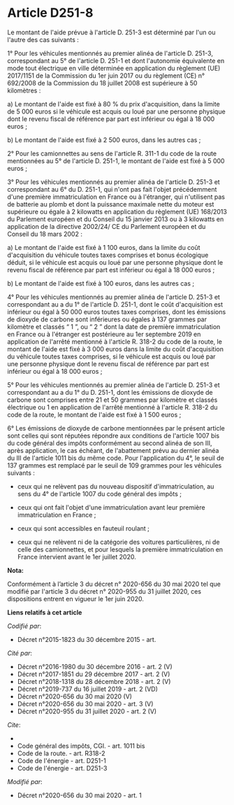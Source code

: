 # Article D251-8

Le montant de l'aide prévue à l'article D. 251-3 est déterminé par l'un ou l'autre des cas suivants : 

1° Pour les véhicules mentionnés au premier alinéa de l'article D. 251-3, correspondant au 5° de l'article D. 251-1 et dont
l'autonomie équivalente en mode tout électrique en ville déterminée en application du règlement (UE) 2017/1151 de la
Commission du 1er juin 2017 ou du règlement (CE) n° 692/2008 de la Commission du 18 juillet 2008 est supérieure à 50
kilomètres : 

a) Le montant de l'aide est fixé à 80 % du prix d'acquisition, dans la limite de 5 000 euros si le véhicule est acquis ou
loué par une personne physique dont le revenu fiscal de référence par part est inférieur ou égal à 18 000 euros ; 

b) Le montant de l'aide est fixé à 2 500 euros, dans les autres cas ; 

2° Pour les camionnettes au sens de l'article R. 311-1 du code de la route mentionnées au 5° de l'article D. 251-1, le
montant de l'aide est fixé à 5 000 euros ; 

3° Pour les véhicules mentionnés au premier alinéa de l'article D. 251-3 et correspondant au 6° du D. 251-1, qui n'ont pas
fait l'objet précédemment d'une première immatriculation en France ou à l'étranger, qui n'utilisent pas de batterie au plomb
et dont la puissance maximale nette du moteur est supérieure ou égale à 2 kilowatts en application du règlement (UE) 168/2013
du Parlement européen et du Conseil du 15 janvier 2013 ou à 3 kilowatts en application de la directive 2002/24/ CE du
Parlement européen et du Conseil du 18 mars 2002 : 

a) Le montant de l'aide est fixé à 1 100 euros, dans la limite du coût d'acquisition du véhicule toutes taxes comprises et
bonus écologique déduit, si le véhicule est acquis ou loué par une personne physique dont le revenu fiscal de référence par
part est inférieur ou égal à 18 000 euros ; 

b) Le montant de l'aide est fixé à 100 euros, dans les autres cas ; 

4° Pour les véhicules mentionnés au premier alinéa de l'article D. 251-3 et correspondant au a du 1° de l'article D. 251-1,
dont le coût d'acquisition est inférieur ou égal à 50 000 euros toutes taxes comprises, dont les émissions de dioxyde de
carbone sont inférieures ou égales à 137 grammes par kilomètre et classés “ 1 ”, ou “ 2 ” dont la date de première
immatriculation en France ou à l'étranger est postérieure au 1er septembre 2019 en application de l'arrêté mentionné à
l'article R. 318-2 du code de la route, le montant de l'aide est fixé à 3 000 euros dans la limite du coût d'acquisition du
véhicule toutes taxes comprises, si le véhicule est acquis ou loué par une personne physique dont le revenu fiscal de
référence par part est inférieur ou égal à 18 000 euros ; 

5° Pour les véhicules mentionnés au premier alinéa de l'article D. 251-3 et correspondant au a du 1° du D. 251-1, dont les
émissions de dioxyde de carbone sont comprises entre 21 et 50 grammes par kilomètre et classés électrique ou 1 en application
de l'arrêté mentionné à l'article R. 318-2 du code de la route, le montant de l'aide est fixé à 1 500 euros ; 

6° Les émissions de dioxyde de carbone mentionnées par le présent article sont celles qui sont réputées répondre aux
conditions de l'article 1007 bis du code général des impôts conformément au second alinéa de son III, après application, le
cas échéant, de l'abattement prévu au dernier alinéa du III de l'article 1011 bis du même code. Pour l'application du 4°, le
seuil de 137 grammes est remplacé par le seuil de 109 grammes pour les véhicules suivants :

- ceux qui ne relèvent pas du nouveau dispositif d'immatriculation, au sens du 4° de l'article 1007 du code général des
impôts ;

- ceux qui ont fait l'objet d'une immatriculation avant leur première immatriculation en France ;

- ceux qui sont accessibles en fauteuil roulant ;

- ceux qui ne relèvent ni de la catégorie des voitures particulières, ni de celle des camionnettes, et pour lesquels la
première immatriculation en France intervient avant le 1er juillet 2020.

**Nota:**

Conformément à l’article 3 du décret n° 2020-656 du 30 mai 2020 tel que modifié par l'article 3 du décret n° 2020-955 du 31
juillet 2020, ces dispositions entrent en vigueur le 1er juin 2020.

**Liens relatifs à cet article**

_Codifié par_:

  - Décret n°2015-1823 du 30 décembre 2015 - art.

_Cité par_:

  - Décret n°2016-1980 du 30 décembre 2016 - art. 2 (V)
  - Décret n°2017-1851 du 29 décembre 2017 - art. 2 (V)
  - Décret n°2018-1318 du 28 décembre 2018 - art. 2 (V)
  - Décret n°2019-737 du 16 juillet 2019 - art. 2 (VD)
  - Décret n°2020-656 du 30 mai 2020 (V)
  - Décret n°2020-656 du 30 mai 2020 - art. 3 (V)
  - Décret n°2020-955 du 31 juillet 2020 - art. 2 (V)

_Cite_:

  - 
  - Code général des impôts, CGI. - art. 1011 bis
  - Code de la route. - art. R318-2
  - Code de l'énergie - art. D251-1
  - Code de l'énergie - art. D251-3

_Modifié par_:

  - Décret n°2020-656 du 30 mai 2020 - art. 1
